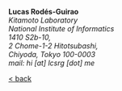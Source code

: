 **Lucas Rodés-Guirao** <br/>
_Kitamoto Laboratory_ <br/>
_National Institute of Informatics_ <br/>
_1410 S2b-10,_ <br/>
_2 Chome-1-2 Hitotsubashi,_ <br/>
_Chiyoda, Tokyo 100-0003_ <br/>
_mail: hi [at] lcsrg [dot] me_ <br/>

[< back](index.md)

